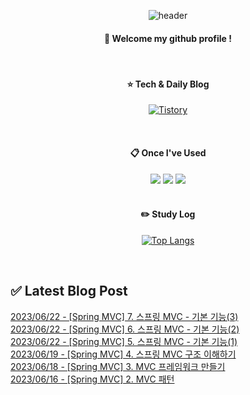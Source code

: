 
<div align="center"> 

![header](https://capsule-render.vercel.app/api?type=waving&color=000000&height=150&section=header&text=Baeg-won&fontColor=ffffff&fontSize=70&animation=fadeIn&fontAlignY=55&desc=%20&descAlignY=62&descAlign=62)
  
####  :wave: Welcome my github profile !
  
<br/>

####  :star: Tech & Daily Blog
<a href="https://daegwonkim.tistory.com/"><img alt="Tistory" src ="https://img.shields.io/badge/Tistory-white.svg?&style=for-the-badge"/></a>

<br/>
  
####  :clipboard: Once I've Used
<img src="https://img.shields.io/badge/JAVA-007396?style=for-the-badge&logo=Java&logoColor=white">
<img src="https://img.shields.io/badge/Spring-6DB33F?style=for-the-badge&logo=Spring&logoColor=white">
<img src="https://img.shields.io/badge/MySQL-4479A1?style=for-the-badge&logo=MySQL&logoColor=white">

<br/>
<br/>

#### :pencil2: Study Log
[![Top Langs](https://github-readme-stats.vercel.app/api/top-langs/?username=Baeg-won&layout=compact&show_icons=true)](https://github.com/anuraghazra/github-readme-stats)

</div>

<br/>

## ✅ Latest Blog Post

[2023/06/22 - [Spring MVC] 7. 스프링 MVC - 기본 기능(3)](https://daegwonkim.tistory.com/452) <br/>
[2023/06/22 - [Spring MVC] 6. 스프링 MVC - 기본 기능(2)](https://daegwonkim.tistory.com/451) <br/>
[2023/06/22 - [Spring MVC] 5. 스프링 MVC - 기본 기능(1)](https://daegwonkim.tistory.com/450) <br/>
[2023/06/19 - [Spring MVC] 4. 스프링 MVC 구조 이해하기](https://daegwonkim.tistory.com/449) <br/>
[2023/06/18 - [Spring MVC] 3. MVC 프레임워크 만들기](https://daegwonkim.tistory.com/448) <br/>
[2023/06/16 - [Spring MVC] 2. MVC 패턴](https://daegwonkim.tistory.com/447) <br/>

